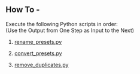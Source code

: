 ## How To -

Execute the following Python scripts in order:
</br>
(Use the Output from One Step as Input to the Next)

1. [rename_presets.py](https://github.com/syntaxticsugr/ViPER4AndroidFXRepack-Presets/blob/main/utils/rename_presets.py)

2. [convert_presets.py](https://github.com/syntaxticsugr/ViPER4AndroidFXRepack-Presets/blob/main/utils/convert_presets.py)

3. [remove_duplicates.py](https://github.com/syntaxticsugr/ViPER4AndroidFXRepack-Presets/blob/main/utils/remove_duplicates.py)
    
</br>
